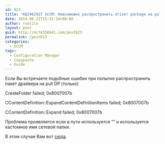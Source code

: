 ```yaml
---
id: 623
title: 'KB2962927 SCCM: Невозможно распространить driver package на pull DP.'
date: 2014-06-21T15:32:24+00:00
author: rootilo
layout: post
guid: http://4c74356b41.com/post623
permalink: /post623
categories:
  - SCCM
tags:
  - Configuration Manager
  - Copypaste
  - Guide
---
```

Если Вы встречаете подобные ошибки при попытке распространить пакет драйвера на pull DP (только)
  
CreateFolder failed; 0x8007007b
  
CContentDefinition::ExpandContentDefinitionItems failed; 0x8007007b
  
CContentDefinition::Expand failed; 0x8007007b
  
Проблема проявляется если в пути используется &#8220;&#8221; и используется кастомное имя сетевой папки.
  
В этом случае Вам вот [сюда](http://support.microsoft.com/kb/2962927).